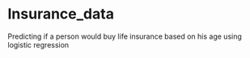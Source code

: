# Insurance_data
Predicting if a person would buy life insurance based on his age using logistic regression
